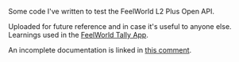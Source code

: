 Some code I've written to test the FeelWorld L2 Plus Open API.

Uploaded for future reference and in case it's useful to anyone else.\
Learnings used in the [FeelWorld Tally App](https://github.com/RedyAu/feelworld_tally).

An incomplete documentation is linked in [this comment](https://github.com/bitfocus/companion-module-requests/issues/384#issuecomment-967026648).

